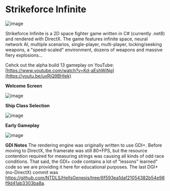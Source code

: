 # Strikeforce Infinite
![image](https://github.com/NTDLS/StrikeforceInfinite/assets/11428567/b446acfb-3333-4b79-9ccc-ce4a60621848)

Strikeforce Infinite is a 2D space fighter game written in C# (currently .net8) and rendered with DirectX.
The game features infinite space, neural network AI, multiple scenarios, single-player, multi-player, locking/seeking weapons, a "speed-scaled" environment, dozens of weapons and massive fiery explosions...

Cehck out the alpha build 13 gameplay on YouTube: [https://www.youtube.com/watch?v=Kd-aEshWiNg](https://youtu.be/uxRjQ9BHlek)

**Welcome Screen**

![image](https://github.com/NTDLS/StrikeforceInfinite/assets/11428567/c57c3611-9f39-4b21-a1ec-60910d563280)

**Ship Class Selection**

![image](https://github.com/NTDLS/StrikeforceInfinite/assets/11428567/de754036-2e2a-48ff-9ef9-a4f8e7364d98)

**Early Gameplay**

![image](https://github.com/NTDLS/StrikeforceInfinite/assets/11428567/89468ceb-6645-41fb-856d-ad6b732b11bc)

**GDI Notes**
The rendering engine was originally written to use GDI+. Before moving to DirectX, the framerate was still 80+FPS, but the resource contention required for measuring strings was causing all kinds of odd race conditions. That said, the GDI+ code contains a lot of "lessons" learned" code so we are providing it here for educational purposes. The last DGI+ (no-DirectX) commit was https://github.com/NTDLS/HellsGenesis/tree/6f593ea1daf21054382b54e98f9d41ab3303ba8a.


